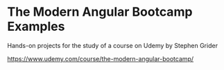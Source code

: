 # The Modern Angular Bootcamp Examples
Hands-on projects for the study of a course on Udemy by Stephen Grider

https://www.udemy.com/course/the-modern-angular-bootcamp/
